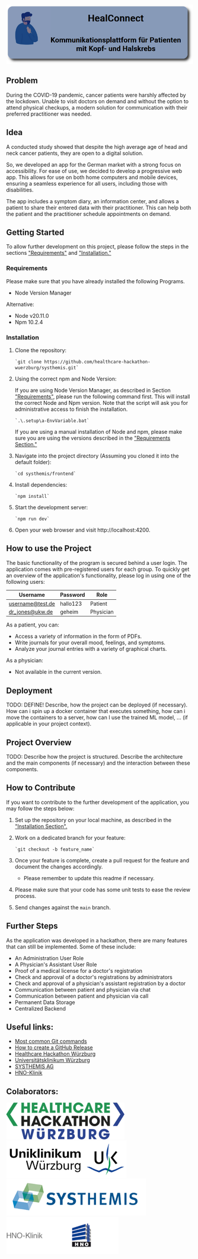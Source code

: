 ![HealConnect Logo](/docs/HealConnectLogo.png)

## Problem

During the COVID-19 pandemic, cancer patients were harshly affected by the lockdown.
Unable to visit doctors on demand and without the option to attend physical checkups,
a modern solution for communication with their preferred practitioner was needed.

## Idea

A conducted study showed that despite the high average age of head and neck cancer 
patients, they are open to a digital solution.

So, we developed an app for the German market with a strong focus on accessibility.
For ease of use, we decided to develop a progressive web app. 
This allows for use on both home computers and mobile devices, 
ensuring a seamless experience for all users, including those with disabilities.

The app includes a symptom diary, an information center, and allows a patient to share 
their entered data with their practitioner. This can help both the patient and the
practitioner schedule appointments on demand.

## Getting Started

To allow further development on this project, please follow the steps in the sections
["Requirements"](#Requirements) and ["Installation."](#Installation)

### Requirements

Please make sure that you have already installed the following Programs.

- Node Version Manager

Alternative:
- Node v20.11.0 
- Npm 10.2.4

### Installation

1) Clone the repository:

       `git clone https://github.com/healthcare-hackathon-wuerzburg/systhemis.git`

2) Using the correct npm and Node Version:

   If you are using Node Version Manager, as described in Section ["Requirements"](#Requirements), 
 please run the following command first. This will install the correct Node and
 Npm version. Note that the script will ask you for administrative access to 
 finish the installation.

       `.\.setup\a-EnvVariable.bat`

    If you are using a manual installation of Node and npm, please make sure you are using the versions described in the ["Requirements Section."](#Requirements)

3) Navigate into the project directory (Assuming you cloned it into the default folder):

       `cd systhemis/frontend`

4) Install dependencies:

       `npm install`

5) Start the development server:

       `npm run dev`
6) Open your web browser and visit http://localhost:4200.

## How to use the Project 

The basic functionality of the program is secured behind a user login. 
The application comes with pre-registered users for each group. 
To quickly get an overview of the application's functionality, 
please log in using one of the following users:

| Username         | Password   | Role      |
|------------------|------------|-----------|
| username@test.de | hallo123   | Patient   |
| dr_jones@ukw.de  | geheim     | Physician |

As a patient, you can:
- Access a variety of information in the form of PDFs.
- Write journals for your overall mood, feelings, and symptoms.
- Analyze your journal entries with a variety of graphical charts.

As a physician:
- Not available in the current version.

## Deployment

TODO: DEFINE!
Describe, how the project can be deployed (if necessary).
How can i spin up a docker container that executes something, 
how can i move the containers to a server, 
how can I use the trained ML model, ... (if applicable in your project context).

## Project Overview

TODO:
Describe how the project is structured. Describe the architecture and the main components (if necessary) and the interaction between these components.

## How to Contribute

If you want to contribute to the further development of the application,
you may follow the steps below:

1) Set up the repository on your local machine, as described in the ["Installation Section".](#Installation)
2) Work on a dedicated branch for your feature:

       `git checkout -b feature_name`

3) Once your feature is complete, create a pull request for the feature and document the changes accordingly.
   - Please remember to update this readme if necessary.
4) Please make sure that your code has some unit tests to ease the review process.
5) Send changes against the `main` branch.

## Further Steps

As the application was developed in a hackathon, there are many features that can still be implemented. Some of these include:

- An Administration User Role
- A Physician's Assistant User Role
- Proof of a medical license for a doctor's registration
- Check and approval of a doctor's registrations by administrators
- Check and approval of a physician's assistant registration by a doctor
- Communication between patient and physician via chat
- Communication between patient and physician via call
- Permanent Data Storage
- Centralized Backend

## Useful links:

- [Most common Git commands](https://rogerdudler.github.io/git-guide/index.de.html)
- [How to create a GitHub Release](https://docs.github.com/en/repositories/releasing-projects-on-github/managing-releases-in-a-repository)
- [Healthcare Hackathon Würzburg](https://www.healthcare-hackathon.info/hhwuerzburg)
- [Universitätsklinikum Würzburg](https://www.ukw.de)
- [SYSTHEMIS AG](https://systhemis.de)
- [HNO-Klinik](https://www.ukw.de/hno-klinik)

## Colaborators:
[<img alt="Healthcare Hackathon Würzburg Logo" src="./docs/HHWLogo.svg" height="100">](https://www.healthcare-hackathon.info/hhwuerzburg)
[<img alt="[Universitätsklinikum Würzburg Logo" src="./docs/UKWLogo.svg" height="100">](https://www.healthcare-hackathon.info/hhwuerzburg)
[<img alt="SYSTHEMIS AG Logo" src="./docs/SYSTHEMISLogo.png" height="100">](https://systhemis.de)
[<img alt="HNO-Klinik Logo" src="./docs/HNOLogo.png" height="100">](https://www.ukw.de/hno-klinik)
